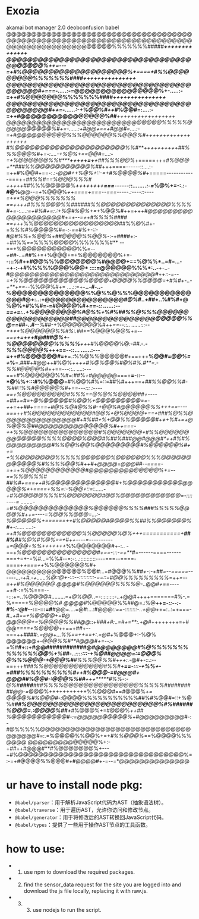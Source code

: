 # Exozia
akamai bot manager 2.0 deobconfusion babel
@@@@@@@@@@@@@@@@@@@@@@@@@@@@@@@@@@@@@@@@@@@@@@@@@@@@@@@@@@@@@@@@@@@@@@@@@@@@@@@@@@@@@@@@@@@@@@@%%%%%%%#####******++++++++++++++
@@@@@@@@@@@@@@@@@@@@@@@@@@@@@@@@@@@@@@@@@@%*++=---=+#%@@@@@@@@@@@@@@@@@@@@%*+====+*#%%@@@@@@@@@%%%%%%%####******+++++++++++++++
@@@@@@@@@@@@@@@@@@@@@@@@@@@@@@@@@@@@@@@@@#+===-.....:-=*@@@@@@@@@@@@@@@@%+-.....:-=++#%@@@@@@@%%%%%%%####*******+++++++++++++++
@@@@@@@@@@@@@@@@@@@@@@@@@@@@@@@@@@@@@@@@@@@#*++=-......:-+%@@%#*++*#%@@#=:....:-=++#@@@@@@@@@@@@@@@@%##*******+++++++++++++++++
@@@@@@@@@@@@@@@@@@@@@@@@@@@@@@@%%%%%@@@@@@@@@@%#+=-......:+#@@*+==+#@@#=....:-=+#@@@@@@@@@@%%%@@@@@@%%@@@%#*+++++++++++++++++++
#%@@@@@@@@@@@@@@@@@@@@@@%%#**++++++++++*##%%%@@@%#+=-:....-+%@%+==*@@#=...:-=+%@@@@@@%%#*****+++++=++**##%%%@@%*+=====+++*#%@@@
+**###%%@@@@@@@@@@@%##*+++====------::....:-=++#%@@#+==-:.:-*@@#++%@%+::-=+#%@@@@%#*+=====------------===++***##%%#*==*%@@@%%%#
+++++*##%%%@@@@@%***++++++++===------::........:-=*%@%+=-:.:-#@%**@@*--=+*%@@@%*++====+===--===-----.:----::----=+**%@@@%%%%%%%
==++++#%%%@@@%%######%%@@@@@@@@@@@@@@%%%%#+=-:....:=+#%#+=:.:+%@#%@%+=+*%@@%#++=+++***#@@@@@@@@@@@@@@@@@@@@#*+*=+--=++#%%%%####
==+++*%%@@@@@@@@@@@@@@@@@##%%@%#+-=*%%%#*%@@@@%#*=-:-==#%+-::-#@#%%*+*%@@%*+*##@@@@%%@@%*-:-+####+:-+##%%*==*%%%%@@@@%%%%%%%#**
--==+%@@@@@@@@@@@%%*=--+##*-..=##%+=+%@@@+=+%@@@@@@@%+=--**:::*%*#++#@@%%%@@@@@@@%#@@@@+==%@%%*..=#**=...-+**+-:-+#%%%%%@@@%@@*
::::=@@@@@@%%%*:..-**+-..-#@@@@@@@@@@@@@@@@@@@@@@@@@@@@@#++*::-=--=+%%@@@@@@@@@@@@%@@@@*+*@@@@%%@@@@=+#%#+-..-+**+==--*%%@@%#+=
....::=+**-..-*#*-..-%@@@@@@@@@@@@@@%%@%%@%%%@@@@@@@@@@@@@@#@+:..:+@@@@@@@@@@@@@@@#*@%#*..+##+..%#%#+@%@%+#%%#=-=#@@@@%#*+==-::
......:--==+=:..+%@@@@@@@@%#@%%+*%#%#*#%%@%%%@@@@@@@@@@@@@@@@@@##@@@@@@@@@@@@@@@@@@@@%%@==#*#-..#**--%##-+%@@@@@@@%#*++==--::..
......:::--=+**%@@@@@@%%#%:.#*#+=%@@@%@@%*+=--==+**+=+++#@###@%+-%@@@@@@@@%%%%%**+++*#%@@@@%@*:-#*#.-***.-%%%@@@@%*+++==--::...
......:---=++#%@@@@@@#=+**=.:%%@%%@@@@@#+==+++**%@@#=*@@%=+*%**=.*#*##+#@@++#%@%*+*+*++#%@%@@%#@%#%.#**=.-%%#@@@@%#*++==---::..
....:---==+#%@@@@@@%%#=:##%*+#@@@@@*===+**=-::--*@%%+:::#%%@@@**=#%@@%#%=::=##%#+++==+*#***#%%@@%%#-%##::*%%#@@@@@%#**+==---:::
:----==+*%@@@@@@@@@#%%%==@%@%%@@@@##+----=*##*+=*#=+@%@@@@@#%@@%+@@@@@@@@@=*=-++=++*##*+====+#@%%@#@%%#-+@@%#@@@@@@%%*+++==----
===++*#%@@@@@@@@@@@@#@@%+*@%@@@@+==+##*#%@%%@@@@@@@@@@@@@@@*#+#*%##+%+@@%%@@@@@#+****+***+*%#+=+@%@@%@##@@@@@@@@@@@@@@%#*++===-
++**%%@@@@@@@@@@@@@@@#%@@@@@@@*+#%*%@@@@@@@@@@@@@%%%%@@@@%@@@#%##%###@@#@@@#*++#%#**%@@@@@@@@@#%%@@%@@%@@@@@@@@@#**%@@@@@@%#++=
+*%%@@@@@@@%%%%%@@@@@@%@@@@@@%%*%@@@@@@@@@@@@%#%%%%@@%#++#+@@@@*=*@@@##*--====-=+=+*%@@@@@@@@@@@@#@@@@@@@@@@@@@@%+=--==*%%@%%%#
*##%#*+===++*#%@@@@@@@@@@@@@#+%@@@@@@@@@@@@@@@@%*+====+**%%*=:-%@@+::*=:......-+#%@@@@@%%%#%@@@@@@@#@@%@@@@@@@@@@@@*=-::::----=
........-=*#%@@@@@@@@@@@@@@%@@@@@@%%%%###%%%%%@@@@%#++=----=*%@@%%@@@=...:-*%@@@@@%*+======++#%@@@@@#@@@@%%##%%@@@@@@%#+-:.....
....:-=+#%@@@@@@@@@@@@%%@@@@@%@%+++===========+******###%#**#%@%*#%@%==+*#***++----=----------==*@@@+%%*+++++++*%%@@@@@@@#+-:..
-==+*%@@@@@@@@@@@@@@@#+==-:::-=+**#*=------====------===+=+-=%#...=%%#--=:-:..:::::::::::----===--====-====+*+===++*%%@@@@@@%#+
@@@@@@@@@@@@@@@%@@#:..=#@@@%%##*+-:-+##=--=====------...-+#.-+......%@::@+-:::--::::::::::-==::=#@@%%%%%%%%%*=+*+=--=++#%@@@@@@
@@@@#%@@@@@@%%%%@-..*@@#*+==----=+#*-:=%%===---:::+=..%@@@@#.........=+*@%@@*..=-:::::::::-..+@@#++++=======#%-.=%+===+%@@@@%*#
@@@@#*%@@@@@%%##@=.:%@**++=*-::--:-#%-:*@#--:::-:::=#**#@@=....=@#:...:#@@@*::==-::::::::-..+@@*++=:..:=+===-#*..+#==+%@@@@+=#@
@@@@@+=%@@@@%%##@@*::+###*+#:..=#+=**:.+@#*++++++++=+#@@*====+%@@@@*++==+#*#*+--===++*####:.=@@*+*...%%==++==+:.=@#+*%@@@+:-%@%
@@@@@@+-*@@@%%#**#@@@#+=--:-=*%#**#+::+#@@############@*****#@@@@@@@@#****%@%%%%%%%%%%%%%@@%*+*%*##-..:::::::-+%@#*#@@@@=:=@@@%
@%%%@@@*-+@@@%#******#%%%@@%%#++*+:.-*@#+-::.:--==+++*###%%@@@@@@@@@@@@#%%#*******+==-:::-+%%+-=*###%%%%%%%%%%#++#%@@@*-=#@@@#+
@@@##%@@#-:*@@@%%##****+++*****#%%*-:-*@%#**####**###%%%%@@@@@@@@@@@@@@@%%%%%##***########@@*-=*@@@%+++++++++++%%@@@#==#@@@%*+=
@@@@%#%@@@#-:*@@@@%%%%%%%%%%%##%#%@@#=::+%@%#****##%@@@@@@@@@@@@@@@@@@@@@@@@@%#%######%@@@=.:*@@@@%**##**+***#%@@@%+=#@@@%*++##
%@@@@@@@@@@@#-:=@@@@@@@@@@%*+#@@@@@@@@@#-:-#@%%%%%@@@@@@@@@@@@@@@@@@@@@@@@@@@@@@@@@@@@#=:.=%@@@@%%@@%+=+*#%%@@@%*==%@@@@%%%@@@@
@@@@@@@@@@@@@@%+:-+*##*++#@@@#**#%@@@@@@@%+---+#%@@@@@@@@@@@@@@@@@@@@@@@@@@@@@@@@@%=:-=+#@@@@%%@@@#+#@@@@#+-=--=*@@@@@@@@@@@@@@
# ur have to install node pkg:
- `@babel/parser`：用于解析JavaScript代码为AST（抽象语法树）。
- `@babel/traverse`：用于遍历AST，允许你访问和修改节点。
- `@babel/generator`：用于将修改后的AST转换回JavaScript代码。
- `@babel/types`：提供了一些用于操作AST节点的工具函数。

# how to use: 
- 1. use npm to download the required packages.
- 2. find the sensor_data request for the site you are logged into and download the js file locally, replacing it with raw.js.
- 3.  3. use nodejs to run the script.
